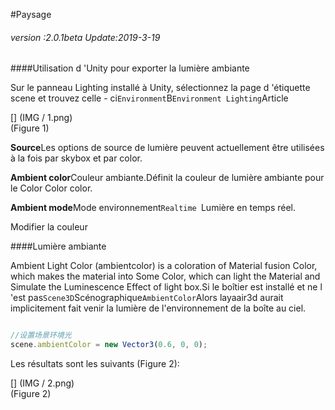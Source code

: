 #Paysage

###### *version :2.0.1beta   Update:2019-3-19*

####Utilisation d 'Unity pour exporter la lumière ambiante

Sur le panneau Lighting installé à Unity, sélectionnez la page d 'étiquette scene et trouvez celle - ci`Environment`B`Environment Lighting`Article

[] (IMG / 1.png) <br > (Figure 1)

**Source**Les options de source de lumière peuvent actuellement être utilisées à la fois par skybox et par color.

**Ambient color**Couleur ambiante.Définit la couleur de lumière ambiante pour le Color Color color.

**Ambient mode**Mode environnement`Realtime `Lumière en temps réel.

Modifier la couleur

####Lumière ambiante

Ambient Light Color (ambientcolor) is a coloration of Material fusion Color, which makes the material into Some Color, which can light the Material and Simulate the Luminescence Effect of light box.Si le boîtier est installé et ne l 'est pas`Scene3D`Scénographique`AmbientColor`Alors layaair3d aurait implicitement fait venir la lumière de l'environnement de la boîte au ciel.


```typescript

//设置场景环境光
scene.ambientColor = new Vector3(0.6, 0, 0);
```


Les résultats sont les suivants (Figure 2):

[] (IMG / 2.png) <br > (Figure 2)

